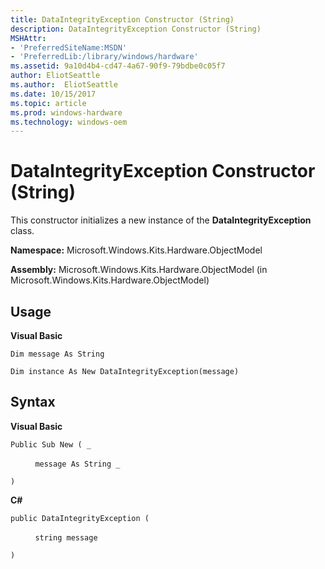 ```yaml
---
title: DataIntegrityException Constructor (String)
description: DataIntegrityException Constructor (String)
MSHAttr:
- 'PreferredSiteName:MSDN'
- 'PreferredLib:/library/windows/hardware'
ms.assetid: 9a10d4b4-cd47-4a67-90f9-79bdbe0c05f7
author: EliotSeattle
ms.author:  EliotSeattle
ms.date: 10/15/2017
ms.topic: article
ms.prod: windows-hardware
ms.technology: windows-oem
---
```


# DataIntegrityException Constructor (String)


This constructor initializes a new instance of the **DataIntegrityException** class.

**Namespace:** Microsoft.Windows.Kits.Hardware.ObjectModel

**Assembly:** Microsoft.Windows.Kits.Hardware.ObjectModel (in Microsoft.Windows.Kits.Hardware.ObjectModel)

## <span id="Usage"></span><span id="usage"></span><span id="USAGE"></span>Usage


**Visual Basic**

`Dim message As String`

`Dim instance As New DataIntegrityException(message)`

## <span id="Syntax"></span><span id="syntax"></span><span id="SYNTAX"></span>Syntax


**Visual Basic**

`Public Sub New ( _`

          `message As String _`

`)`

**C#**

`public DataIntegrityException (`

          `string message`

`)`

 

 






